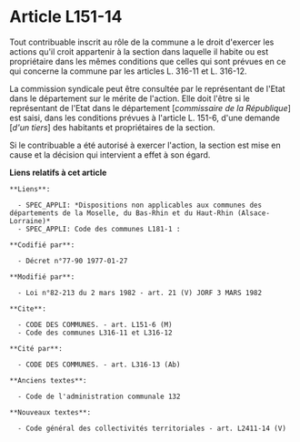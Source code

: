 # Article L151-14

Tout contribuable inscrit au rôle de la commune a le droit d'exercer les actions qu'il croit appartenir à la section dans
laquelle il habite ou est propriétaire dans les mêmes conditions que celles qui sont prévues en ce qui concerne la commune
par les articles L. 316-11 et L. 316-12.

La commission syndicale peut être consultée par le représentant de l'Etat dans le département sur le mérite de l'action. Elle
doit l'être si le représentant de l'Etat dans le département [*commissaire de la République*] est saisi, dans les conditions
prévues à l'article L. 151-6, d'une demande [*d'un tiers*] des habitants et propriétaires de la section.

Si le contribuable a été autorisé à exercer l'action, la section est mise en cause et la décision qui intervient a effet à
son égard.

**Liens relatifs à cet article**

	**Liens**:

	  - SPEC_APPLI: *Dispositions non applicables aux communes des départements de la Moselle, du Bas-Rhin et du Haut-Rhin (Alsace-Lorraine)*
	  - SPEC_APPLI: Code des communes L181-1 :

	**Codifié par**:

	  - Décret n°77-90 1977-01-27

	**Modifié par**:

	  - Loi n°82-213 du 2 mars 1982 - art. 21 (V) JORF 3 MARS 1982

	**Cite**:

	  - CODE DES COMMUNES. - art. L151-6 (M)
	  - Code des communes L316-11 et L316-12

	**Cité par**:

	  - CODE DES COMMUNES. - art. L316-13 (Ab)

	**Anciens textes**:

	  - Code de l'administration communale 132

	**Nouveaux textes**:

	  - Code général des collectivités territoriales - art. L2411-14 (V)
